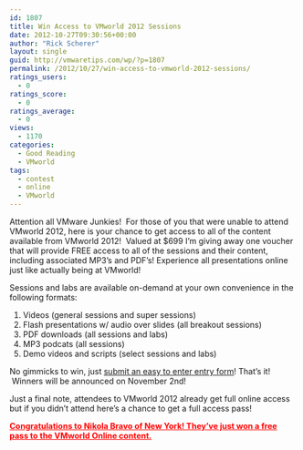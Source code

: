 ```yaml
---
id: 1807
title: Win Access to VMworld 2012 Sessions
date: 2012-10-27T09:30:56+00:00
author: "Rick Scherer"
layout: single
guid: http://vmwaretips.com/wp/?p=1807
permalink: /2012/10/27/win-access-to-vmworld-2012-sessions/
ratings_users:
  - 0
ratings_score:
  - 0
ratings_average:
  - 0
views:
  - 1170
categories:
  - Good Reading
  - VMworld
tags:
  - contest
  - online
  - VMworld
---
```

Attention all VMware Junkies!  For those of you that were unable to attend VMworld 2012, here is your chance to get access to all of the content available from VMworld 2012!  Valued at $699 I&#8217;m giving away one voucher that will provide FREE access to all of the sessions and their content, including associated MP3&#8217;s and PDF&#8217;s! Experience all presentations online just like actually being at VMworld!

Sessions and labs are available on-demand at your own convenience in the following formats:

  1. Videos (general sessions and super sessions)
  2. Flash presentations w/ audio over slides (all breakout sessions)
  3. PDF downloads (all sessions and labs)
  4. MP3 podcats (all sessions)
  5. Demo videos and scripts (select sessions and labs)

No gimmicks to win, just <a title="Enter to Win VMworld 2012 Online Access!" href="https://docs.google.com/spreadsheet/viewform?formkey=dHpEdllybVF1bXJTdnFiaHhnRTNoR1E6MA" target="_blank">submit an easy to enter entry form</a>! That&#8217;s it!  Winners will be announced on November 2nd!
  
Just a final note, attendees to VMworld 2012 already get full online access but if you didn&#8217;t attend here&#8217;s a chance to get a full access pass!

<span style="text-decoration: underline; color: #ff0000;"><strong><span style="text-decoration: underline;">Congratulations to Nikola Bravo of New York! They&#8217;ve just won a free pass to the VMworld Online content.</span></strong></span>